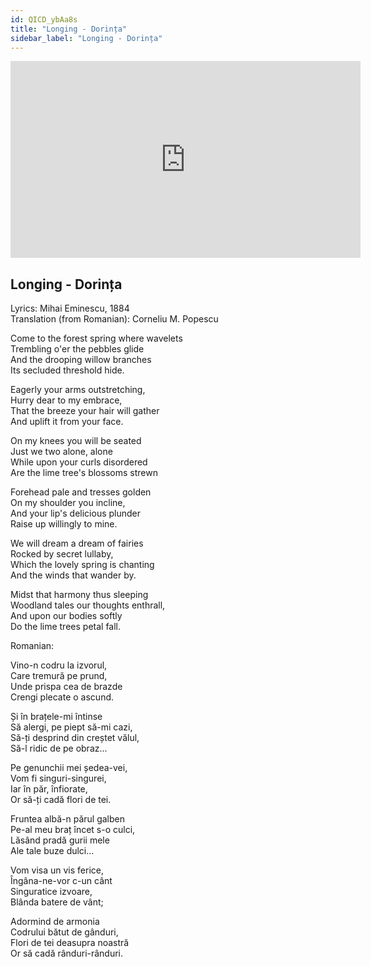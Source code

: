 ```yaml
---
id: QICD_ybAa8s
title: "Longing - Dorința"
sidebar_label: "Longing - Dorința"
---
```


<div class="video-float-container">
  <iframe
    width="560"
    height="315"
    src="https://www.youtube.com/embed/QICD_ybAa8s"
    title="YouTube video player"
    frameborder="0"
    allow="accelerometer; autoplay; clipboard-write; encrypted-media; gyroscope; picture-in-picture; web-share"
    referrerpolicy="strict-origin-when-cross-origin"
    allowfullscreen
  ></iframe>
</div>

## Longing - Dorința

Lyrics: Mihai Eminescu, 1884  
Translation (from Romanian): Corneliu M. Popescu

Come to the forest spring where wavelets   
Trembling o'er the pebbles glide   
And the drooping willow branches   
Its secluded threshold hide. 

Eagerly your arms outstretching,   
Hurry dear to my embrace,   
That the breeze your hair will gather   
And uplift it from your face. 

On my knees you will be seated   
Just we two alone, alone   
While upon your curls disordered   
Are the lime tree's blossoms strewn

Forehead pale and tresses golden   
On my shoulder you incline,   
And your lip's delicious plunder   
Raise up willingly to mine. 

We will dream a dream of fairies   
Rocked by secret lullaby,   
Which the lovely spring is chanting   
And the winds that wander by. 

Midst that harmony thus sleeping   
Woodland tales our thoughts enthrall,   
And upon our bodies softly   
Do the lime trees petal fall. 

Romanian:

Vino-n codru la izvorul,  
Care tremură pe prund,  
Unde prispa cea de brazde  
Crengi plecate o ascund.

Și în brațele-mi întinse  
Să alergi, pe piept să-mi cazi,  
Să-ți desprind din creștet vălul,  
Să-l ridic de pe obraz...

Pe genunchii mei ședea-vei,  
Vom fi singuri-singurei,  
Iar în păr, înfiorate,  
Or să-ți cadă flori de tei.

Fruntea albă-n părul galben  
Pe-al meu braț încet s-o culci,  
Lăsând pradă gurii mele  
Ale tale buze dulci...

Vom visa un vis ferice,  
Îngâna-ne-vor c-un cânt  
Singuratice izvoare,  
Blânda batere de vânt;

Adormind de armonia  
Codrului bătut de gânduri,  
Flori de tei deasupra noastră  
Or să cadă rânduri-rânduri.
